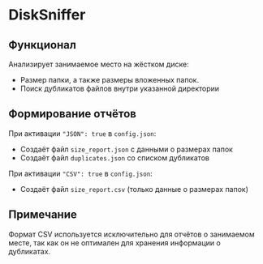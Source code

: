 # DiskSniffer

## Функционал

Анализирует занимаемое место на жёстком диске:
- Размер папки, а также размеры вложенных папок.
- Поиск дубликатов файлов внутри указанной директории

## Формирование отчётов

При активации `"JSON": true` в `config.json`:
- Создаёт файл `size_report.json` с данными о размерах папок
- Создаёт файл `duplicates.json` со списком дубликатов

При активации `"CSV": true` в `config.json`:
- Создаёт файл `size_report.csv` (только данные о размерах папок)

## Примечание

Формат CSV используется исключительно для отчётов о занимаемом месте, так как он не оптимален для хранения информации о дубликатах.
